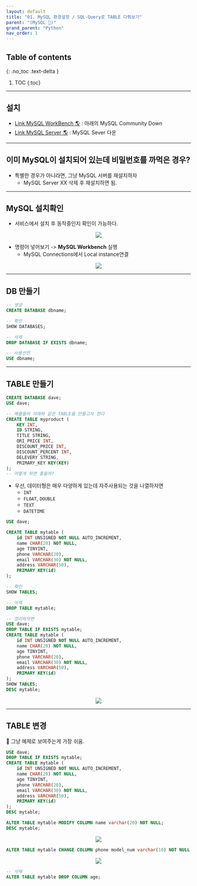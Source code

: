 ```yaml
---
layout: default
title: "01. MySQL 환경설정 / SQL-Query로 TABLE 다뤄보기"
parent: "(MySQL 💾)"
grand_parent: "Python"
nav_order: 1
---
```


## Table of contents
{: .no_toc .text-delta }

1. TOC
{:toc}

---

## 설치

* [Link MySQL WorkBench 🌎](https://www.mysql.com/downloads/) : 아래의 MySQL Community Down
* [Link MySQL Server 🌎](https://dev.mysql.com/downloads/mysql/) : MySQL Sever 다운

---

## 이미 MySQL이 설치되어 있는데 비밀번호를 까먹은 경우?

* 특별한 경우가 아니라면, 그냥 MySQL 서버를 재설치하자
  * MySQL Server XX 삭제 후 재설치하면 됨.

---

## MySQL 설치확인

* 서비스에서 설치 후 동작중인지 확인이 가능하다.

<p align="center">
  <img src="https://taehyungs-programming-blog.github.io/blog/assets/images/python/mysql/mysql-1-1.png"/>
</p>

* 명령어 넣어보기 -> **MySQL Workbench** 실행
  * MySQL Connections에서 Local instance연결

<p align="center">
  <img src="https://taehyungs-programming-blog.github.io/blog/assets/images/python/mysql/mysql-1-2.png"/>
</p>

---

## DB 만들기

```sql
-- 생성
CREATE DATABASE dbname;

-- 확인
SHOW DATABASES;

-- 삭제
DROP DATABASE IF EXISTS dbname;

-- 사용선언
USE dbname;
```

---

## TABLE 만들기

```sql
CREATE DATABASE dave;
USE dave;

-- 예를들어 아래와 같은 TABLE을 만들고자 한다
CREATE TABLE myproduct (
    KEY INT,
    ID STRING,
    TITLE STRING,
    ORI_PRICE INT,
    DISCOUNT_PRICE INT,
    DISCOUNT_PERCENT INT,
    DELEVERY STRING,
    PRIMARY_KEY KEY(KEY)
);
-- 어떻게 하면 좋을까?
```

* 우선, 데이터형은 매우 다양하게 있는데 자주사용되는 것을 나열하자면
    * `INT`
    * `FLOAT`, `DOUBLE`
    * `TEXT`
    * `DATETIME`

```sql
USE dave;

CREATE TABLE mytable (
    id INT UNSIGNED NOT NULL AUTO_INCREMENT,
    name CHAR(20) NOT NULL,
    age TINYINT,
    phone VARCHAR(20),
    email VARCHAR(30) NOT NULL,
    address VARCHAR(50),
    PRIMARY KEY(id)
);

-- 확인
SHOW TABLES;

-- 삭제
DROP TABLE mytable;
```

```sql
-- 정리하자면
USE dave;
DROP TABLE IF EXISTS mytable;
CREATE TABLE mytable (
    id INT UNSIGNED NOT NULL AUTO_INCREMENT,
    name CHAR(20) NOT NULL,
    age TINYINT,
    phone VARCHAR(20),
    email VARCHAR(30) NOT NULL,
    address VARCHAR(50),
    PRIMARY KEY(id)
);
SHOW TABLES;
DESC mytable;
```

<p align="center">
  <img src="https://taehyungs-programming-blog.github.io/blog/assets/images/python/mysql/mysql-1-3.png"/>
</p>


---

## TABLE 변경

🍁 그냥 예제로 보여주는게 가장 쉬움.

```sql
USE dave;
DROP TABLE IF EXISTS mytable;
CREATE TABLE mytable (
    id INT UNSIGNED NOT NULL AUTO_INCREMENT,
    name CHAR(20) NOT NULL,
    age TINYINT,
    phone VARCHAR(20),
    email VARCHAR(30) NOT NULL,
    address VARCHAR(50),
    PRIMARY KEY(id)
);
DESC mytable;

ALTER TABLE mytable MODIFY COLUMN name varchar(20) NOT NULL;
DESC mytable;
```

<p align="center">
  <img src="https://taehyungs-programming-blog.github.io/blog/assets/images/python/mysql/mysql-1-4.png"/>
</p>

```sql
ALTER TABLE mytable CHANGE COLUMN phone model_num varchar(10) NOT NULL;
```

<p align="center">
  <img src="https://taehyungs-programming-blog.github.io/blog/assets/images/python/mysql/mysql-1-5.png"/>
</p>

```sql
-- 삭제
ALTER TABLE mytable DROP COLUMN age;
```
